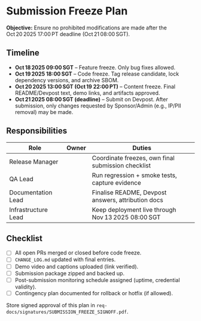 # Submission Freeze Plan

**Objective:** Ensure no prohibited modifications are made after the Oct 20 2025 17:00 PT deadline (Oct 21 08:00 SGT).

## Timeline

- **Oct 18 2025 09:00 SGT** – Feature freeze. Only bug fixes allowed.  
- **Oct 19 2025 18:00 SGT** – Code freeze. Tag release candidate, lock dependency versions, and archive SBOM.  
- **Oct 20 2025 13:00 SGT (Oct 19 22:00 PT)** – Content freeze. Final README/Devpost text, demo links, and artifacts approved.  
- **Oct 21 2025 08:00 SGT (deadline)** – Submit on Devpost. After submission, only changes requested by Sponsor/Admin (e.g., IP/PII removal) may be made.

## Responsibilities

| Role | Owner | Duties |
| --- | --- | --- |
| Release Manager |  | Coordinate freezes, own final submission checklist |
| QA Lead |  | Run regression + smoke tests, capture evidence |
| Documentation Lead |  | Finalise README, Devpost answers, attribution docs |
| Infrastructure Lead |  | Keep deployment live through Nov 13 2025 08:00 SGT |

## Checklist

- [ ] All open PRs merged or closed before code freeze.  
- [ ] `CHANGE_LOG.md` updated with final entries.  
- [ ] Demo video and captions uploaded (link verified).  
- [ ] Submission package zipped and backed up.  
- [ ] Post-submission monitoring schedule assigned (uptime, credential validity).  
- [ ] Contingency plan documented for rollback or hotfix (if allowed).  

Store signed approval of this plan in `req-docs/signatures/SUBMISSION_FREEZE_SIGNOFF.pdf`.
